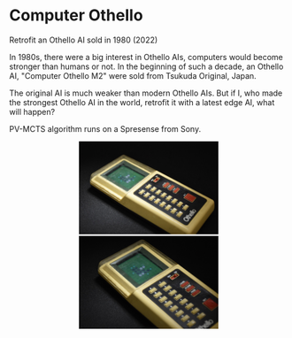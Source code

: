 # Computer Othello

Retrofit an Othello AI sold in 1980 (2022)



In 1980s, there were a big interest in Othello AIs, computers would become stronger than humans or not. In the beginning of such a decade, an Othello AI, "Computer Othello M2" were sold from Tsukuda Original, Japan.

The original AI is much weaker than modern Othello AIs. But if I, who made the strongest Othello AI in the world, retrofit it with a latest edge AI, what will happen?

PV-MCTS algorithm runs on a Spresense from Sony.

<div style="text-align: center">
    <img src="img/img1.jpg" width="50%">
</div>

<div style="text-align: center">
    <img src="img/img2.jpg" width="50%">
</div>
